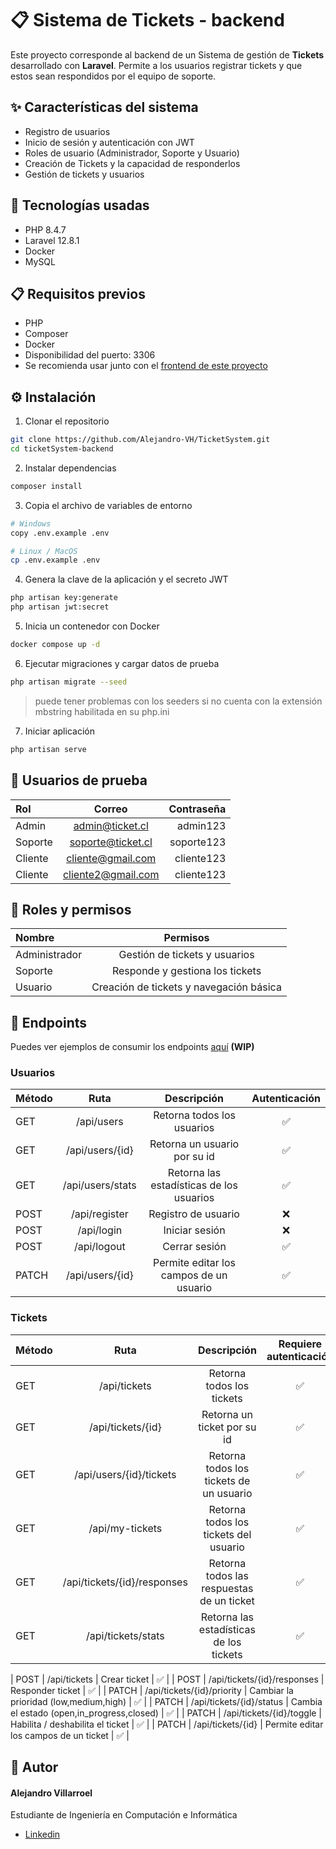 # 📋 Sistema de Tickets - backend
Este proyecto corresponde al backend de un Sistema de gestión de **Tickets** desarrollado con **Laravel**. Permite a los usuarios registrar tickets y que estos sean respondidos por el equipo de soporte.

## ✨ Características del sistema
- Registro de usuarios
- Inicio de sesión y autenticación con JWT
- Roles de usuario (Administrador, Soporte y Usuario)
- Creación de Tickets y la capacidad de responderlos
- Gestión de tickets y usuarios

## 🧪 Tecnologías usadas
- PHP 8.4.7
- Laravel 12.8.1
- Docker
- MySQL

## 📋 Requisitos previos
- PHP
- Composer
- Docker
- Disponibilidad del puerto: 3306
- Se recomienda usar junto con el [frontend de este proyecto](https://github.com/Alejandro-VH/ticketSystem-frontend)

## ⚙️ Instalación
1. Clonar el repositorio
```bash
git clone https://github.com/Alejandro-VH/TicketSystem.git
cd ticketSystem-backend
```

2. Instalar dependencias
```bash
composer install
```

3. Copia el archivo de variables de entorno
```bash
# Windows
copy .env.example .env

# Linux / MacOS
cp .env.example .env
```

4. Genera la clave de la aplicación y el secreto JWT
```bash
php artisan key:generate
php artisan jwt:secret
```

5. Inicia un contenedor con Docker
```bash
docker compose up -d
```

6. Ejecutar migraciones y cargar datos de prueba
```bash
php artisan migrate --seed
```
> puede tener problemas con los seeders si no cuenta con la extensión mbstring habilitada en su php.ini
7. Iniciar aplicación
```bash
php artisan serve
```

## 👥 Usuarios de prueba

| Rol | Correo   | Contraseña  |
|:----------|:--------:|---------:|
| Admin | admin@ticket.cl | admin123  |
| Soporte | soporte@ticket.cl | soporte123  |
| Cliente | cliente@gmail.com | cliente123  |
| Cliente | cliente2@gmail.com | cliente123  |

## 🔐 Roles y permisos

| Nombre | Permisos   |
|:----------|:--------:|
| Administrador | Gestión de tickets y usuarios |
| Soporte | Responde y gestiona los tickets  |
| Usuario | Creación de tickets y navegación básica|

## 🔌 Endpoints

Puedes ver ejemplos de consumir los endpoints [aquí](/postman/) **(WIP)**

### Usuarios
| Método | Ruta   | Descripción  | Autenticación |
|:----------|:--------:|:---------:|:---------:|
| GET | /api/users | Retorna todos los usuarios  | ✅ |
| GET | /api/users/{id} | Retorna un usuario por su id | ✅ |
| GET | /api/users/stats | Retorna las estadísticas de los usuarios  | ✅ |
| POST | /api/register | Registro de usuario  | ❌ |
| POST | /api/login | Iniciar sesión  | ❌ |
| POST | /api/logout | Cerrar sesión  | ✅ |
| PATCH | /api/users/{id} | Permite editar los campos de un usuario  | ✅ |


### Tickets
| Método | Ruta   | Descripción  | Requiere autenticación |
|:----------|:--------:|:---------:|:---------:|
| GET | /api/tickets | Retorna todos los tickets  | ✅ |
| GET | /api/tickets/{id} | Retorna un ticket por su id  | ✅ |
| GET | /api/users/{id}/tickets | Retorna todos los tickets de un usuario  | ✅ |
| GET | /api/my-tickets | Retorna todos los tickets del usuario  | ✅ |
| GET | /api/tickets/{id}/responses | Retorna todos las respuestas de un ticket  | ✅ |
| GET | /api/tickets/stats | Retorna las estadísticas de los tickets  | ✅ |

| POST | /api/tickets | Crear ticket  | ✅ |
| POST | /api/tickets/{id}/responses | Responder ticket  | ✅ |
| PATCH | /api/tickets/{id}/priority | Cambiar la prioridad (low,medium,high)  | ✅ |
| PATCH | /api/tickets/{id}/status | Cambia el estado (open,in_progress,closed)  | ✅ |
| PATCH | /api/tickets/{id}/toggle | Habilita / deshabilita el ticket  | ✅ |
| PATCH | /api/tickets/{id} | Permite editar los campos de un ticket | ✅ |


## 👤 Autor
#### Alejandro Villarroel
Estudiante de Ingeniería en Computación e Informática
- [Linkedin](https://www.linkedin.com/in/alevillarroel/)
